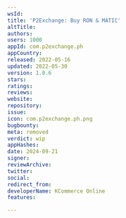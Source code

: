 ```yaml
---
wsId: 
title: 'P2Exchange: Buy RON & MATIC'
altTitle: 
authors: 
users: 1000
appId: com.p2exchange.ph
appCountry: 
released: 2022-05-16
updated: 2022-05-30
version: 1.0.6
stars: 
ratings: 
reviews: 
website: 
repository: 
issue: 
icon: com.p2exchange.ph.png
bugbounty: 
meta: removed
verdict: wip
appHashes: 
date: 2024-09-21
signer: 
reviewArchive: 
twitter: 
social: 
redirect_from: 
developerName: KCommerce Online
features: 

---
```


